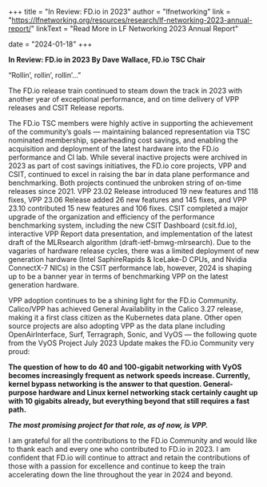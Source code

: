 +++
title = "In Review: FD.io in 2023"
author = "lfnetworking"
link = "https://lfnetworking.org/resources/research/lf-networking-2023-annual-report/"
linkText = "Read More in LF Networking 2023 Annual Report"

date = "2024-01-18"
+++

**In Review: FD.io in 2023  By Dave Wallace, FD.io TSC Chair**

“Rollin’, rollin’, rollin’…”

The FD.io release train continued to steam down the track in 2023 with another year of exceptional performance, and on time delivery of VPP releases and CSIT Release reports.

The FD.io TSC members were highly active in supporting the achievement of the community’s goals — maintaining balanced representation via TSC nominated membership, spearheading cost savings, and enabling the acquisition and deployment of the latest hardware into the FD.io performance and CI lab.
While several inactive projects were archived in 2023 as part of cost savings initiatives, the FD.io core projects, VPP and CSIT, continued to excel in raising the bar in data plane performance and benchmarking.  Both projects continued the unbroken string of on-time releases since 2021.  VPP 23.02 Release introduced 19 new features and 118 fixes, VPP 23.06 Release added 26 new features and 145 fixes, and VPP 23.10 contributed 15 new features and 106 fixes.  CSIT completed a major upgrade of the organization and efficiency of the performance benchmarking system, including the new CSIT Dashboard (csit.fd.io), interactive VPP Report data presentation, and implementation of the latest draft of the MLRsearch algorithm (draft-ietf-bmwg-mlrsearch).  Due to the vagaries of hardware release cycles, there was a limited deployment of new generation hardware (Intel SaphireRapids & IceLake-D CPUs, and Nvidia ConnectX-7 NICs) in the CSIT performance lab, however, 2024 is shaping up to be a banner year in terms of benchmarking VPP on the latest generation hardware.

VPP adoption continues to be a shining light for the FD.io Community.  Calico/VPP has achieved General Availability in the Calico 3.27 release, making it a first class citizen as the Kubernetes data plane.  Other open source projects are also adopting VPP as the data plane including OpenAirInterface, Surf, Terragraph, Sonic, and VyOS — the following quote from the VyOS Project July 2023 Update makes the FD.io Community very proud:

**The question of how to do 40 and 100-gigabit networking with VyOS becomes increasingly frequent as network speeds increase. Currently, kernel bypass networking is the answer to that question. General-purpose hardware and Linux kernel networking stack certainly caught up with 10 gigabits already, but everything beyond that still requires a fast path.**

**_The most promising project for that role, as of now, is VPP._**

I am grateful for all the contributions to the FD.io Community and would like to thank each and every one who contributed to FD.io in 2023.  I am confident that FD.io will continue to attract and retain the contributions of those with a passion for excellence and continue to keep the train accelerating down the line throughout the year in 2024 and beyond.